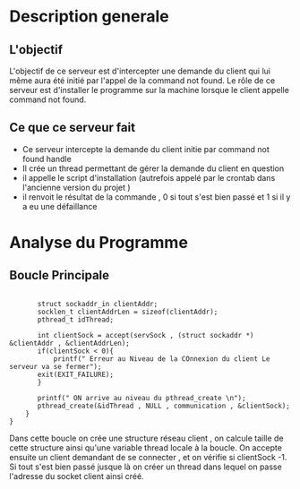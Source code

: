 # Description generale 

## L'objectif 
L'objectif de ce serveur est d'intercepter une demande du client qui lui même aura été initié par l'appel de la command not found. Le rôle de ce serveur 
est d'installer le programme sur la machine lorsque le client appelle command not found. 

## Ce que ce serveur fait 

- Ce serveur intercepte la demande du client initie par command not found handle 
- Il crée un thread permettant de gérer la demande du client en question 
- il appelle le script d'installation (autrefois appelé par le crontab dans l'ancienne version du projet ) 
- il renvoit le résultat de la commande , 0 si tout s'est bien passé et 1 si il y a eu une défaillance 


# Analyse du Programme 

## Boucle Principale 

````    for(;;){
    
       struct sockaddr_in clientAddr; 
       socklen_t clientAddrLen = sizeof(clientAddr);
       pthread_t idThread;  

       int clientSock = accept(servSock , (struct sockaddr *) &clientAddr , &clientAddrLen); 
       if(clientSock < 0){
           printf(" Erreur au Niveau de la COnnexion du client Le serveur va se fermer");
	   exit(EXIT_FAILURE); 
       }

       printf(" ON arrive au niveau du pthread_create \n"); 
       pthread_create(&idThread , NULL , communication , &clientSock);
    }
}
````

Dans cette boucle on crée une structure réseau client , on calcule taille de cette structure ainsi qu'une variable thread locale
à la boucle. On accepte ensuite un client demandant de se connecter , et on vérifie si clientSock -1. Si tout s'est bien 
passé jusque là on créer un thread dans lequel on passe l'adresse du socket client ainsi créé. 

## 

